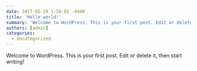 ```yaml
---
date: 2017-05-29 1:50:02 -0400
title: 'Hello world!'
summary: 'Welcome to WordPress. This is your first post. Edit or delete it, then start writing!'
authors: [admin]
categories:
  - Uncategorized
---
```


Welcome to WordPress. This is your first post. Edit or delete it, then start writing!

